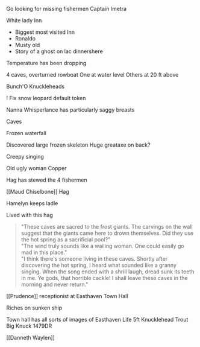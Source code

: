 Go looking for missing fishermen
Captain Imetra

White lady Inn
- Biggest most visited Inn
- Ronaldo
- Musty old
- Story of a ghost on lac dinnershere

Temperature has been dropping

4 caves, overturned rowboat
One at water level
Others at 20 ft above

Bunch'O Knuckleheads


! Fix snow leopard default token

Nanna Whisperlance has particularly saggy breasts

Caves

Frozen waterfall


Discovered large frozen skeleton
Huge greataxe on back?


Creepy singing

Old ugly woman 
Copper

Hag has stewed the 4 fishermen

[[Maud Chiselbone]]
Hag

Hamelyn keeps ladle

Lived with this hag

> "These caves are sacred to the frost giants. The carvings on the wall suggest that the giants came here to drown themselves. Did they use the hot spring as a sacrificial pool?"  
"The wind truly sounds like a wailing woman. One could easily go mad in this place."  
"I think there's someone living in these caves. Shortly after discovering the hot spring, I heard what sounded like a granny singing. When the song ended with a shrill laugh, dread sunk its teeth in me. Ye gods, that horrible cackle! I shall leave these caves in the morning and never return."


[[Prudence]] receptionist at Easthaven Town Hall

Riches on sunken ship 

Town hall has all sorts of images of Easthaven Life
5ft Knucklehead Trout
Big Knuck 1479DR

[[Danneth Waylen]]



